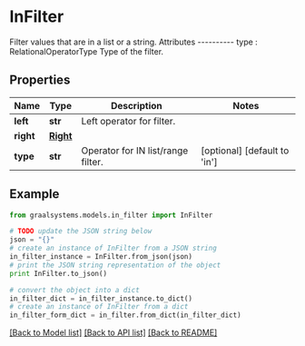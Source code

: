 # InFilter

Filter values that are in a list or a string.  Attributes ---------- type : RelationalOperatorType     Type of the filter.

## Properties

Name | Type | Description | Notes
------------ | ------------- | ------------- | -------------
**left** | **str** | Left operator for filter. | 
**right** | [**Right**](Right.md) |  | 
**type** | **str** | Operator for IN list/range filter. | [optional] [default to 'in']

## Example

```python
from graalsystems.models.in_filter import InFilter

# TODO update the JSON string below
json = "{}"
# create an instance of InFilter from a JSON string
in_filter_instance = InFilter.from_json(json)
# print the JSON string representation of the object
print InFilter.to_json()

# convert the object into a dict
in_filter_dict = in_filter_instance.to_dict()
# create an instance of InFilter from a dict
in_filter_form_dict = in_filter.from_dict(in_filter_dict)
```
[[Back to Model list]](../README.md#documentation-for-models) [[Back to API list]](../README.md#documentation-for-api-endpoints) [[Back to README]](../README.md)


